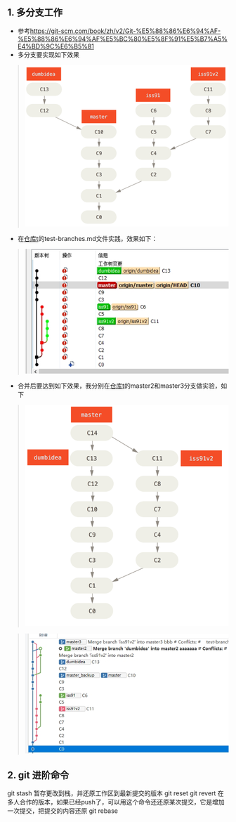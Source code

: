 ## 1. 多分支工作
- 参考<https://git-scm.com/book/zh/v2/Git-%E5%88%86%E6%94%AF-%E5%88%86%E6%94%AF%E5%BC%80%E5%8F%91%E5%B7%A5%E4%BD%9C%E6%B5%81>
- 多分支要实现如下效果
> ![](imgs/git-branches-1.png)
- 在[仓库t](https://github.com/bkunzhang/t)的test-branches.md文件实践，效果如下：
> ![](imgs/git-branches-3.jpg)
- 合并后要达到如下效果，我分别在[仓库t](https://github.com/bkunzhang/t)的master2和master3分支做实验，如下
> ![](imgs/git-branches-2.png)

> ![](imgs/git-branches-4.jpg)

## 2. git 进阶命令
git stash 暂存更改到栈，并还原工作区到最新提交的版本
git reset
git revert 在多人合作的版本，如果已经push了，可以用这个命令还还原某次提交，它是增加一次提交，把提交的内容还原
git rebase